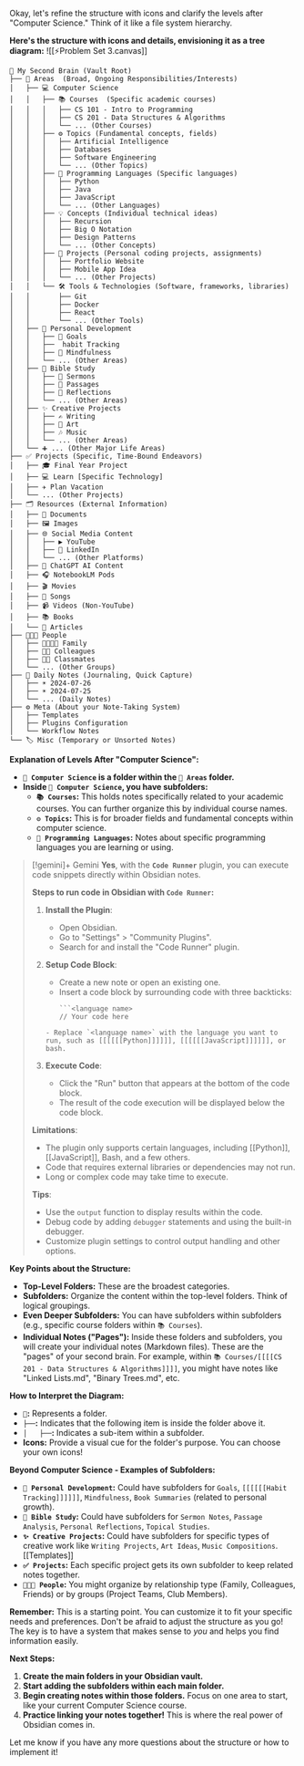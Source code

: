 Okay, let's refine the structure with icons and clarify the levels after "Computer Science."  Think of it like a file system hierarchy.

**Here's the structure with icons and details, envisioning it as a tree diagram:**
![[⚡Problem Set 3.canvas]]
```
📁 My Second Brain (Vault Root)
├── 📌 Areas  (Broad, Ongoing Responsibilities/Interests)
│   ├── 💻 Computer Science
│   │   ├── 📚 Courses  (Specific academic courses)
│   │   │   ├── CS 101 - Intro to Programming
│   │   │   ├── CS 201 - Data Structures & Algorithms
│   │   │   └── ... (Other Courses)
│   │   ├── ⚙️ Topics (Fundamental concepts, fields)
│   │   │   ├── Artificial Intelligence
│   │   │   ├── Databases
│   │   │   ├── Software Engineering
│   │   │   └── ... (Other Topics)
│   │   ├── 🐍 Programming Languages (Specific languages)
│   │   │   ├── Python
│   │   │   ├── Java
│   │   │   ├── JavaScript
│   │   │   └── ... (Other Languages)
│   │   ├── 💡 Concepts (Individual technical ideas)
│   │   │   ├── Recursion
│   │   │   ├── Big O Notation
│   │   │   ├── Design Patterns
│   │   │   └── ... (Other Concepts)
│   │   ├── 🚀 Projects (Personal coding projects, assignments)
│   │   │   ├── Portfolio Website
│   │   │   ├── Mobile App Idea
│   │   │   └── ... (Other Projects)
│   │   └── 🛠️ Tools & Technologies (Software, frameworks, libraries)
│   │       ├── Git
│   │       ├── Docker
│   │       ├── React
│   │       └── ... (Other Tools)
│   ├── 🌱 Personal Development
│   │   ├── 🎯 Goals
│   │   ├──  habit Tracking
│   │   ├── 🧘 Mindfulness
│   │   └── ... (Other Areas)
│   ├── 🙏 Bible Study
│   │   ├── 📜 Sermons
│   │   ├── 📖 Passages
│   │   ├── 💭 Reflections
│   │   └── ... (Other Areas)
│   ├── ✨ Creative Projects
│   │   ├── ✍️ Writing
│   │   ├── 🎨 Art
│   │   ├── 🎶 Music
│   │   └── ... (Other Areas)
│   └── ➕ ... (Other Major Life Areas)
├── ✅ Projects (Specific, Time-Bound Endeavors)
│   ├── 🎓 Final Year Project
│   ├── 💻 Learn [Specific Technology]
│   ├── ✈️ Plan Vacation
│   └── ... (Other Projects)
├── 🗂️ Resources (External Information)
│   ├── 📄 Documents
│   ├── 🖼️ Images
│   ├── 🌐 Social Media Content
│   │   ├── ▶️ YouTube
│   │   ├── 💼 LinkedIn
│   │   └── ... (Other Platforms)
│   ├── 🤖 ChatGPT AI Content
│   ├── 🎧 NotebookLM Pods
│   ├── 🎬 Movies
│   ├── 🎵 Songs
│   ├── 📹 Videos (Non-YouTube)
│   ├── 📚 Books
│   └── 📰 Articles
├── 🧑‍🤝‍🧑 People
│   ├── 👨‍👩‍👧‍👦 Family
│   ├── 🧑‍💼 Colleagues
│   ├── 🧑‍🎓 Classmates
│   └── ... (Other Groups)
├── 📅 Daily Notes (Journaling, Quick Capture)
│   ├── ☀️ 2024-07-26
│   ├── ☀️ 2024-07-25
│   └── ... (Daily Notes)
├── ⚙️ Meta (About your Note-Taking System)
│   ├── Templates
│   ├── Plugins Configuration
│   └── Workflow Notes
└── 🏷️ Misc (Temporary or Unsorted Notes)
```

**Explanation of Levels After "Computer Science":**

* **`📁 Computer Science` is a folder within the `📌 Areas` folder.**
* **Inside `📁 Computer Science`, you have subfolders:**
    * **`📚 Courses`:**  This holds notes specifically related to your academic courses. You can further organize this by individual course names.
    * **`⚙️ Topics`:** This is for broader fields and fundamental concepts within computer science.
    * **`🐍 Programming Languages`:**  Notes about specific programming languages you are learning or using.

>[!gemini]+ Gemini
>**Yes**, with the **`Code Runner`**  plugin, you can execute code snippets directly within Obsidian notes.
> 
> **Steps to run code in Obsidian with `Code Runner`:**
> 
> 1. **Install the Plugin**:
>    - Open Obsidian.
>    - Go to "Settings" > "Community Plugins".
>    - Search for and install the "Code Runner" plugin.
> 
> 2. **Setup Code Block**:
>    - Create a new note or open an existing one.
>    - Insert a code block by surrounding code with three backticks:
>      ```
>      ```<language name>
>      // Your code here
>      ```
>    ```
>    - Replace `<language name>` with the language you want to run, such as [[[[[[Python]]]]]], [[[[[[JavaScript]]]]]], or bash.
> 
> 3. **Execute Code**:
>    - Click the "Run" button that appears at the bottom of the code block.
>    - The result of the code execution will be displayed below the code block.
> 
> **Limitations**:
> 
> * The plugin only supports certain languages, including [[Python]], [[JavaScript]], Bash, and a few others.
> * Code that requires external libraries or dependencies may not run.
> * Long or complex code may take time to execute.
> 
> **Tips**:
> 
> * Use the `output` function to display results within the code.
> * Debug code by adding `debugger` statements and using the built-in debugger.
> * Customize plugin settings to control output handling and other options.


**Key Points about the Structure:**

* **Top-Level Folders:** These are the broadest categories.
* **Subfolders:**  Organize the content within the top-level folders. Think of logical groupings.
* **Even Deeper Subfolders:**  You can have subfolders within subfolders (e.g., specific course folders within `📚 Courses`).
* **Individual Notes ("Pages"):** Inside these folders and subfolders, you will create your individual notes (Markdown files). These are the "pages" of your second brain. For example, within `📚 Courses/[[[[CS 201 - Data Structures & Algorithms]]]]`, you might have notes like "Linked Lists.md", "Binary Trees.md", etc.

**How to Interpret the Diagram:**

* **`📁`:** Represents a folder.
* **`├──`:**  Indicates that the following item is inside the folder above it.
* **`│   ├──`:** Indicates a sub-item within a subfolder.
* **Icons:**  Provide a visual cue for the folder's purpose. You can choose your own icons!

**Beyond Computer Science - Examples of Subfolders:**

* **`🌱 Personal Development`:**  Could have subfolders for `Goals`, `[[[[[[Habit Tracking]]]]]]`, `Mindfulness`, `Book Summaries` (related to personal growth).
* **`🙏 Bible Study`:** Could have subfolders for `Sermon Notes`, `Passage Analysis`, `Personal Reflections`, `Topical Studies`.
* **`✨ Creative Projects`:** Could have subfolders for specific types of creative work like `Writing Projects`, `Art Ideas`, `Music Compositions`.[[Templates]]
* **`✅ Projects`:** Each specific project gets its own subfolder to keep related notes together.
* **`🧑‍🤝‍🧑 People`:** You might organize by relationship type (Family, Colleagues, Friends) or by groups (Project Teams, Club Members).

**Remember:** This is a starting point. You can customize it to fit your specific needs and preferences. Don't be afraid to adjust the structure as you go! The key is to have a system that makes sense to *you* and helps you find information easily.

**Next Steps:**

1. **Create the main folders in your Obsidian vault.**
2. **Start adding the subfolders within each main folder.**
3. **Begin creating notes within those folders.**  Focus on one area to start, like your current Computer Science course.
4. **Practice linking your notes together!** This is where the real power of Obsidian comes in.

Let me know if you have any more questions about the structure or how to implement it!